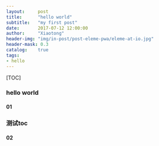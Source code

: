 ```yaml
---
layout:     post
title:      "hello world"
subtitle:   "my first post"
date:       2017-07-12 12:00:00
author:     "Xiaotong"
header-img: "img/in-post/post-eleme-pwa/eleme-at-io.jpg"
header-mask: 0.3
catalog:    true
tags:
- hello
---
```


[TOC]

### hello world

#### 01

### 测试toc

#### 02
